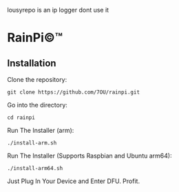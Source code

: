 lousyrepo is an ip logger dont use it

# RainPi©™
## Installation
Clone the repository:
```
git clone https://github.com/7OU/rainpi.git
```
Go into the directory:
```
cd rainpi
```
Run The Installer (arm):
```
./install-arm.sh
```
Run The Installer (Supports Raspbian and Ubuntu arm64):
```
./install-arm64.sh
```
Just Plug In Your Device and Enter DFU.
Profit.
